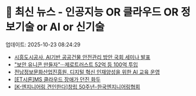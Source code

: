 # 📰 최신 뉴스 - 인공지능 OR 클라우드 OR 정보기술 or AI or 신기술
업데이트: 2025-10-23 08:24:29

- [시흥도시공사, AI기반 공공건물 안전관리 방안 국회 세미나 발표](http://www.breaknews.com/1104012)
- [&quot;보안 유니콘 만들자&quot;···제로트러스트 52억 등 100억 투입](https://n.news.naver.com/mnews/article/092/0002366612?sid=105)
- [전남정보문화산업진흥원, 디지털 혁신 인재양성을 위한 AI 교육 운영](https://www.gamechosun.co.kr/webzine/article/view.php?no=212452)
- [[ET시론]MS 클라우드 장애가 던진 화두](https://n.news.naver.com/mnews/article/030/0003232968?sid=105)
- [[K-엔지니어링 견인한다]창립 50주년-한국엔지니어링협회](http://www.ikld.kr/news/articleView.html?idxno=296869)
